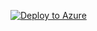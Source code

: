 [![Deploy to Azure](https://aka.ms/deploytoazurebutton)](https://portal.azure.com/#create/Microsoft.Template/uri/https%3A%2F%2Fraw.githubusercontent.com%2Fmicrosoft%2FLearn-LTI%2Fmaster%2Fdeployment%2Fazuredeploy.json%3Ftoken%3DAQCAEE2JIAOYTYWW5HDSNSS7AODIM)
